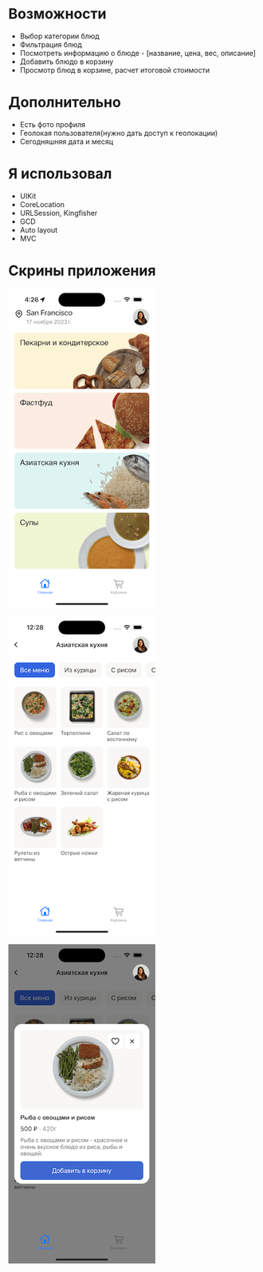 # Возможности 
- Выбор категории блюд
- Фильтрация блюд
- Посмотреть информацию о блюде - [название, цена, вес, описание]
- Добавить блюдо в корзину
- Просмотр блюд в корзине, расчет итоговой стоимости

# Дополнительно 
- Есть фото профиля
- Геолокая пользователя(нужно дать доступ к геолокации)
- Сегодняшняя дата и месяц

# Я использовал 
- UIKit
- CoreLocation
- URLSession, Kingfisher
- GCD
- Auto layout
- MVC

# Скрины приложения
 ![HomeVC](https://github.com/MatveiSW/FoodOrder/blob/s/HomeVC.png) 

 
 ![HomeVC](https://github.com/MatveiSW/FoodOrder/blob/s/foodListVC.png)


 ![HomeVC](https://github.com/MatveiSW/FoodOrder/blob/s/DishCard.png) 


